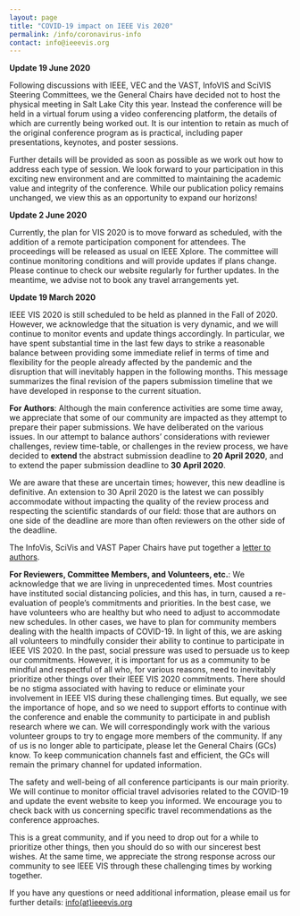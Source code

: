 ```yaml
---
layout: page
title: "COVID-19 impact on IEEE Vis 2020"
permalink: /info/coronavirus-info
contact: info@ieeevis.org
---
```


**Update 19 June 2020**

Following discussions with IEEE, VEC and the VAST, InfoVIS and SciVIS Steering Committees, we the General Chairs have decided not to host the physical meeting in Salt Lake City this year. Instead the conference will be held in a virtual forum using a video conferencing platform, the details of which are currently being worked out. It is our intention to retain as much of the original conference program as is practical, including paper presentations, keynotes, and poster sessions.   

Further details will be provided as soon as possible as we work out how to address each type of session. We look forward to your participation in this exciting new environment and are committed to maintaining the academic value and integrity of the conference.  While our publication policy remains unchanged, we view this as an opportunity to expand our horizons! 

**Update 2 June 2020**

Currently, the plan for VIS 2020 is to move forward as scheduled, with the addition of a remote participation component for attendees. The proceedings will be released as usual on IEEE Xplore. The committee will continue monitoring conditions and will provide updates if plans change. Please continue to check our website regularly for further updates. In the meantime, we advise not to book any travel arrangements yet.

**Update 19 March 2020**

IEEE VIS 2020 is still scheduled to be held as planned in the Fall of 2020. However, we acknowledge that the situation is very dynamic, and we will continue to monitor events and update things accordingly. In particular, we have spent substantial time in the last few days to strike a reasonable balance between providing some immediate relief in terms of time and flexibility for the people already affected by the pandemic and the disruption that will inevitably happen in the following months. This message summarizes the final revision of the papers submission timeline that we have developed in response to the current situation.

**For Authors**: Although the main conference activities are some time away, we appreciate that some of our community are impacted as they attempt to prepare their paper submissions. We have deliberated on the various issues. In our attempt to balance authors’ considerations with reviewer challenges, review time-table, or challenges in the review process, we have decided to **extend** the abstract submission deadline to **20 April 2020**, and to extend the paper submission deadline to **30 April 2020**.

We are aware that these are uncertain times; however, this new deadline is definitive. An extension to 30 April 2020 is the latest we can possibly accommodate without impacting the quality of the review process and respecting the scientific standards of our field:  those that are authors on one side of the deadline are more than often reviewers on the other side of the deadline.

The InfoVis, SciVis and VAST Paper Chairs have put together a [letter to authors](https://drive.google.com/open?id=1VZWlAl7gBQU1M9CuNU1cVdQXvp_Sa5MI). 

**For Reviewers, Committee Members, and Volunteers, etc.**:  We acknowledge that we are living in unprecedented times. Most countries have instituted social distancing policies, and this has, in turn, caused a re-evaluation of people’s commitments and priorities. In the best case, we have volunteers who are healthy but who need to adjust to accommodate new schedules.  In other cases, we have to plan for community members dealing with the health impacts of COVID-19.  In light of this, we are asking all volunteers to mindfully consider their ability to continue to participate in IEEE VIS 2020.  In the past, social pressure was used to persuade us to keep our commitments.  However, it is important for us as a community to be mindful and respectful of all who, for various reasons, need to inevitably prioritize other things over their IEEE VIS 2020 commitments.  There should be no stigma associated with having to reduce or eliminate your involvement in IEEE VIS during these challenging times. But equally, we see the importance of hope, and so we need to support efforts to continue with the conference and enable the community to participate in and publish research where we can.  We will correspondingly work with the various volunteer groups to try to engage more members of the community.  If any of us is no longer able to participate, please let the General Chairs (GCs) know.  To keep communication channels fast and efficient, the GCs will remain the primary channel for updated information.
 
The safety and well-being of all conference participants is our main priority. We will continue to monitor official travel advisories related to the COVID-19 and update the event website to keep you informed. We encourage you to check back with us concerning specific travel recommendations as the conference approaches.
 
This is a great community, and if you need to drop out for a while to prioritize other things, then you should do so with our sincerest best wishes.  At the same time, we appreciate the strong response across our community to see IEEE VIS through these challenging times by working together.  

If you have any questions or need additional information, please email us for further details: [info(at)ieeevis.org](mailto:info@ieeevis.org)
